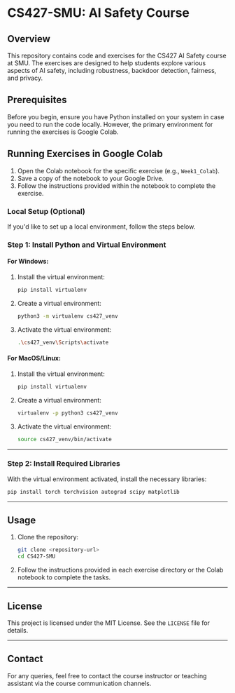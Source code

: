 
# CS427-SMU: AI Safety Course

## Overview

This repository contains code and exercises for the CS427 AI Safety course at SMU. The exercises are designed to help students explore various aspects of AI safety, including robustness, backdoor detection, fairness, and privacy.

## Prerequisites

Before you begin, ensure you have Python installed on your system in case you need to run the code locally. However, the primary environment for running the exercises is Google Colab.

## Running Exercises in Google Colab

1. Open the Colab notebook for the specific exercise (e.g., `Week1_Colab`).
2. Save a copy of the notebook to your Google Drive.
3. Follow the instructions provided within the notebook to complete the exercise.

### Local Setup (Optional)

If you'd like to set up a local environment, follow the steps below.

### Step 1: Install Python and Virtual Environment

#### For Windows:
1. Install the virtual environment:
   ```bash
   pip install virtualenv
   ```
2. Create a virtual environment:
   ```bash
   python3 -m virtualenv cs427_venv
   ```
3. Activate the virtual environment:
   ```bash
   .\cs427_venv\Scripts\activate
   ```

#### For MacOS/Linux:
1. Install the virtual environment:
   ```bash
   pip install virtualenv
   ```
2. Create a virtual environment:
   ```bash
   virtualenv -p python3 cs427_venv
   ```
3. Activate the virtual environment:
   ```bash
   source cs427_venv/bin/activate
   ```

---

### Step 2: Install Required Libraries
With the virtual environment activated, install the necessary libraries:
```bash
pip install torch torchvision autograd scipy matplotlib
```

---

## Usage

1. Clone the repository:
   ```bash
   git clone <repository-url>
   cd CS427-SMU
   ```

2. Follow the instructions provided in each exercise directory or the Colab notebook to complete the tasks.

---

## License

This project is licensed under the MIT License. See the `LICENSE` file for details.

---

## Contact

For any queries, feel free to contact the course instructor or teaching assistant via the course communication channels.

